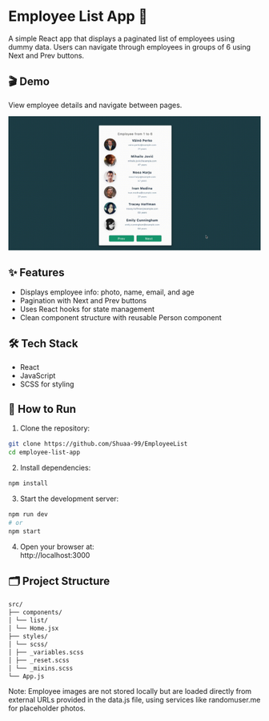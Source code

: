 # Employee List App 👥

A simple React app that displays a paginated list of employees using dummy data. Users can navigate through employees in groups of 6 using Next and Prev buttons.

## 🎬 Demo

View employee details and navigate between pages.

![Demo GIF](src/assets/demo.gif)

## ✨ Features
- Displays employee info: photo, name, email, and age  
- Pagination with Next and Prev buttons  
- Uses React hooks for state management  
- Clean component structure with reusable Person component  

## 🛠️ Tech Stack
- React  
- JavaScript  
- SCSS for styling  

## 🚀 How to Run
1. Clone the repository:  
~~~bash
git clone https://github.com/Shuaa-99/EmployeeList
cd employee-list-app
~~~

2. Install dependencies:  
~~~bash
npm install
~~~

3. Start the development server:  
~~~bash
npm run dev
# or
npm start
~~~

4. Open your browser at:  
http://localhost:3000

## 🗂️ Project Structure
```
src/
├── components/
│ └── list/
│ └── Home.jsx
├── styles/
│ └── scss/
│ ├── _variables.scss
│ ├── _reset.scss
│ └── _mixins.scss
└── App.js
```
Note:
Employee images are not stored locally but are loaded directly from external URLs provided in the data.js file, using services like randomuser.me for placeholder photos.
